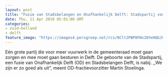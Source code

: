 ```yaml
---
layout: post
title: "Fusie van Stadsbelangen en Onafhankelijk Delft: Stadspartij voor ‘aanpak echte problemen’ nabij"
date: Thu, 11 Apr 2019 05:01:00 GMT
categories: 
- zuid-holland 
- delft 
feature_image: "https://images4.persgroep.net/rcs/0Clt2PBP0FWs2OYe0QGJG3MifR4/diocontent/145301672/_fitwidth/400/?appId=21791a8992982cd8da851550a453bd7f&quality=0.7"
---
```


Eén grote partij die voor meer vuurwerk in de gemeenteraad moet gaan zorgen en mee moet gaan besturen in Delft. De geboorte van de Stadspartij, een fusie van Onafhankelijk Delft (OD) en Stadsbelangen Delft, is nabij. ,,We zijn er zo goed als uit”, meent OD-fractievoorzitter Martin Stoelinga.
